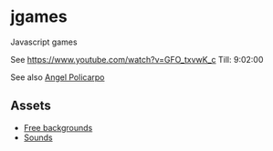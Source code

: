 # jgames
Javascript games

See https://www.youtube.com/watch?v=GFO_txvwK_c 
Till: 9:02:00

See also [Angel Policarpo](https://github.com/AngelPolicarpo/FCC-GameDev-Course)

## Assets
- [Free backgrounds](https://bevouliin.com/category/free_game_asset/)
- [Sounds](https://opengameart.org)
